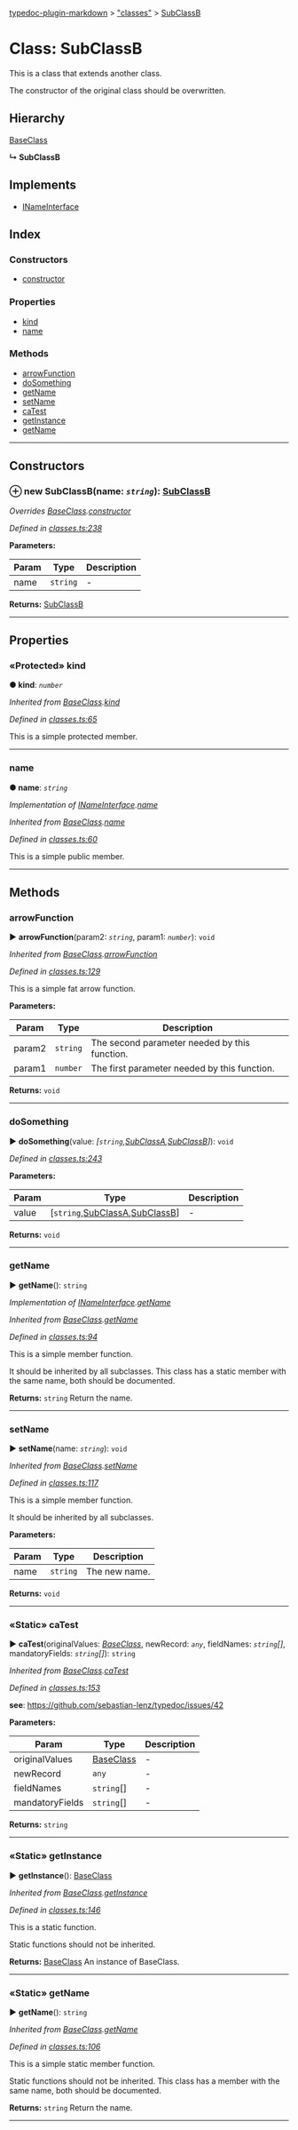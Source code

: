 [typedoc-plugin-markdown](../README.md) > ["classes"](../modules/_classes_.md) > [SubClassB](../classes/_classes_.subclassb.md)



# Class: SubClassB


This is a class that extends another class.

The constructor of the original class should be overwritten.


## Hierarchy


 [BaseClass](_classes_.baseclass.md)

**↳ SubClassB**







## Implements

* [INameInterface](../interfaces/_classes_.inameinterface.md)

## Index

### Constructors

* [constructor](_classes_.subclassb.md#constructor)


### Properties

* [kind](_classes_.subclassb.md#kind)
* [name](_classes_.subclassb.md#name)


### Methods

* [arrowFunction](_classes_.subclassb.md#arrowfunction)
* [doSomething](_classes_.subclassb.md#dosomething)
* [getName](_classes_.subclassb.md#getname)
* [setName](_classes_.subclassb.md#setname)
* [caTest](_classes_.subclassb.md#catest)
* [getInstance](_classes_.subclassb.md#getinstance)
* [getName](_classes_.subclassb.md#getname-1)



---
## Constructors
<a id="constructor"></a>


### ⊕ **new SubClassB**(name: *`string`*): [SubClassB](_classes_.subclassb.md)



*Overrides [BaseClass](_classes_.baseclass.md).[constructor](_classes_.baseclass.md#constructor)*

*Defined in [classes.ts:238](https://github.com/tgreyuk/typedoc-plugin-markdown/blob/master/tests/src/classes.ts#L238)*



**Parameters:**

| Param  | Type                | Description  |
| ------ | ------------------- | ------------ |
| name | `string` | - |





**Returns:** [SubClassB](_classes_.subclassb.md)

---


## Properties
<a id="kind"></a>

### «Protected» kind

**●  kind**:  *`number`* 

*Inherited from [BaseClass](_classes_.baseclass.md).[kind](_classes_.baseclass.md#kind)*

*Defined in [classes.ts:65](https://github.com/tgreyuk/typedoc-plugin-markdown/blob/master/tests/src/classes.ts#L65)*



This is a simple protected member.




___

<a id="name"></a>

###  name

**●  name**:  *`string`* 

*Implementation of [INameInterface](../interfaces/_classes_.inameinterface.md).[name](../interfaces/_classes_.inameinterface.md#name)*

*Inherited from [BaseClass](_classes_.baseclass.md).[name](_classes_.baseclass.md#name)*

*Defined in [classes.ts:60](https://github.com/tgreyuk/typedoc-plugin-markdown/blob/master/tests/src/classes.ts#L60)*



This is a simple public member.




___


## Methods
<a id="arrowfunction"></a>

###  arrowFunction

► **arrowFunction**(param2: *`string`*, param1: *`number`*): `void`




*Inherited from [BaseClass](_classes_.baseclass.md).[arrowFunction](_classes_.baseclass.md#arrowfunction)*

*Defined in [classes.ts:129](https://github.com/tgreyuk/typedoc-plugin-markdown/blob/master/tests/src/classes.ts#L129)*



This is a simple fat arrow function.


**Parameters:**

| Param  | Type                | Description  |
| ------ | ------------------- | ------------ |
| param2 | `string` | The second parameter needed by this function. |
| param1 | `number` | The first parameter needed by this function. |





**Returns:** `void`





___

<a id="dosomething"></a>

###  doSomething

► **doSomething**(value: *[`string`,[SubClassA](_classes_.subclassa.md),[SubClassB](_classes_.subclassb.md)]*): `void`




*Defined in [classes.ts:243](https://github.com/tgreyuk/typedoc-plugin-markdown/blob/master/tests/src/classes.ts#L243)*



**Parameters:**

| Param  | Type                | Description  |
| ------ | ------------------- | ------------ |
| value | [`string`,[SubClassA](_classes_.subclassa.md),[SubClassB](_classes_.subclassb.md)] | - |





**Returns:** `void`





___

<a id="getname"></a>

###  getName

► **getName**(): `string`




*Implementation of [INameInterface](../interfaces/_classes_.inameinterface.md).[getName](../interfaces/_classes_.inameinterface.md#getname)*

*Inherited from [BaseClass](_classes_.baseclass.md).[getName](_classes_.baseclass.md#getname)*

*Defined in [classes.ts:94](https://github.com/tgreyuk/typedoc-plugin-markdown/blob/master/tests/src/classes.ts#L94)*



This is a simple member function.

It should be inherited by all subclasses. This class has a static
member with the same name, both should be documented.





**Returns:** `string`
Return the name.






___

<a id="setname"></a>

###  setName

► **setName**(name: *`string`*): `void`




*Inherited from [BaseClass](_classes_.baseclass.md).[setName](_classes_.baseclass.md#setname)*

*Defined in [classes.ts:117](https://github.com/tgreyuk/typedoc-plugin-markdown/blob/master/tests/src/classes.ts#L117)*



This is a simple member function.

It should be inherited by all subclasses.



**Parameters:**

| Param  | Type                | Description  |
| ------ | ------------------- | ------------ |
| name | `string` | The new name. |





**Returns:** `void`





___

<a id="catest"></a>

### «Static» caTest

► **caTest**(originalValues: *[BaseClass](_classes_.baseclass.md)*, newRecord: *`any`*, fieldNames: *`string`[]*, mandatoryFields: *`string`[]*): `string`




*Inherited from [BaseClass](_classes_.baseclass.md).[caTest](_classes_.baseclass.md#catest)*

*Defined in [classes.ts:153](https://github.com/tgreyuk/typedoc-plugin-markdown/blob/master/tests/src/classes.ts#L153)*


**see**: https://github.com/sebastian-lenz/typedoc/issues/42


**Parameters:**

| Param  | Type                | Description  |
| ------ | ------------------- | ------------ |
| originalValues | [BaseClass](_classes_.baseclass.md) | - |
| newRecord | `any` | - |
| fieldNames | `string`[] | - |
| mandatoryFields | `string`[] | - |





**Returns:** `string`





___

<a id="getinstance"></a>

### «Static» getInstance

► **getInstance**(): [BaseClass](_classes_.baseclass.md)




*Inherited from [BaseClass](_classes_.baseclass.md).[getInstance](_classes_.baseclass.md#getinstance)*

*Defined in [classes.ts:146](https://github.com/tgreyuk/typedoc-plugin-markdown/blob/master/tests/src/classes.ts#L146)*



This is a static function.

Static functions should not be inherited.





**Returns:** [BaseClass](_classes_.baseclass.md)
An instance of BaseClass.






___

<a id="getname-1"></a>

### «Static» getName

► **getName**(): `string`




*Inherited from [BaseClass](_classes_.baseclass.md).[getName](_classes_.baseclass.md#getname-1)*

*Defined in [classes.ts:106](https://github.com/tgreyuk/typedoc-plugin-markdown/blob/master/tests/src/classes.ts#L106)*



This is a simple static member function.

Static functions should not be inherited. This class has a
member with the same name, both should be documented.





**Returns:** `string`
Return the name.






___


